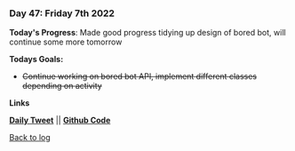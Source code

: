 ### Day 47: Friday 7th 2022

**Today's Progress**: Made good progress tidying up design of bored bot, will continue some more tomorrow

**Todays Goals:** 
- ~~Continue working on bored bot API, implement different classes depending on activity~~

**Links** 

[**Daily Tweet**]() || [**Github Code**](https://github.com/aldojack/Bored-Bot)

[Back to log](/log.md)